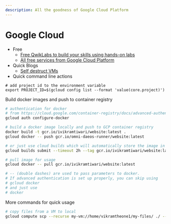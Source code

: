 ```yaml
---
description: All the goodness of Google Cloud Platform
---
```


# Google Cloud

* Free
  * [Free QwikLabs to build your skills using hands-on labs](https://cloud.google.com/training/free-labs)
  * [All free services from Google Cloud Platform](https://cloud.google.com/free/)
* Quick Blogs
  * [Self destruct VMs](https://medium.com/google-cloud/how-to-make-a-self-destructing-vm-on-google-cloud-platform-b99883745b62)
* Quick command line actions

```text
# add project id to the environment variable
export PROJECT_ID=$(gcloud config list --format 'value(core.project)')
```

Build docker images and push to container registry

```bash
# authentication for docker
# from https://cloud.google.com/container-registry/docs/advanced-authentication
gcloud auth configure-docker

# build a docker image locally and push to GCP container registry
docker build -t gcr.io/ivikramtiwari/website:latest .
gcloud docker -- push gcr.io/omni-daeos-runner/website:latest

# or just use cloud builds which will automatically store the image in registry
gcloud builds submit --timeout 2h --tag gcr.io/ivikramtiwari/website:latest .

# pull image for usage
gcloud docker -- pull gcr.io/ivikramtiwari/website:latest

# -- (double dashes) are used to pass parameters to docker.
# If advanced authentication is set up properly, you can skip using 
# gcloud docker
# and just use
# docker
```

More commands for quick usage

```bash
# copy files from a VM to local
gcloud compute scp --recurse my-vm://home/vikramtheone1/my-files/ ./ --zone=us-central1-b
```

